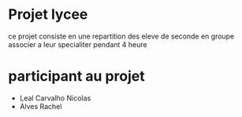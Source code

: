 # Projet lycee 

ce projet consiste en une repartition des eleve de seconde en groupe associer a leur specialiter pendant 4 heure

# participant au projet

* Leal Carvalho Nicolas
* Alves Rachel

